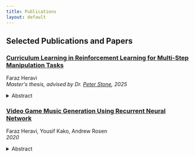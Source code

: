```yaml
---
title: Publications
layout: default
---
```


## Selected Publications and Papers
  
### [Curriculum Learning in Reinforcement Learning for Multi-Step Manipulation Tasks]()
Faraz Heravi  
*Master's thesis, advised by Dr. [Peter Stone](https://www.cs.utexas.edu/~pstone/), 2025*
<details>
  <summary>Abstract</summary>
  <p>Reinforcement learning (RL) has shown promise in robotic manipulation, yet multi-step tasks remain a persistent challenge due to sparse rewards and inefficient exploration. Multi-step manipulation tasks often require precise sequential interactions that are difficult for RL agents to learn effectively. To address this challenge, task decomposition has emerged as an effective strategy for improving learning in such settings. In this thesis, we explore two paradigms to address multi-step manipulation tasks in RL. First, we introduce a dense reward shaping framework that enables learning through carefully designed intermediate feedback. We extend this framework with a multi-policy architecture in which each policy is trained to solve a set of subtasks in sequence, allowing symbolic skills to build upon one another. Second, we explore curriculum learning within the task space by introducing parameterized goals that gradually increase in complexity. To support these paradigms, we present LIBERO+, an extension of the LIBERO benchmark that enables fine-grained task decomposition with hand-crafted dense rewards and the ability to parameterize goals. Recent advancements in large language models (LLMs) introduce new opportunities for task decomposition and curriculum generation, offering an alternative to the handcrafted reward structures. We propose LLM-Enhanced Automatic Curriculum Learning (LEACL), a framework that integrates LLM-based curriculum generation with automatic curriculum learning (ACL) techniques to automate task decomposition and curricula generation. We evaluate various baseline RL methods and our LEACL framework on five multi-step manipulation tasks of increasing difficulty. Our results demonstrate the potential of LLM-generated curricula in improving sample efficiency and solving sparse-reward manipulation tasks in robotics learning.
  </p>
</details>
  
### [Video Game Music Generation Using Recurrent Neural Network](https://github.com/fheravi/MusicGenerator/blob/master/White%20Paper.pdf) 
Faraz Heravi, Yousif Kako, Andrew Rosen  
*2020*
<details>
  <summary>Abstract</summary>
  <p>Our goal is to be able to build a generative model from a Long-Short Term Memory (LSTM) in Recurrent Neural Networks. Previous work has been done using the same class of algorithms for different types of music such as classical music. Our approach was to perform music generation using LSTM on video game music. In particular, we tried to narrow our goal down to generate music given midi files from a speific video game.
  </p>
</details>